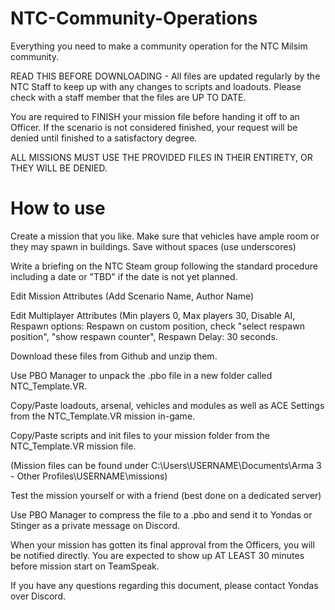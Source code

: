 # NTC-Community-Operations
Everything you need to make a community operation for the NTC Milsim community.

READ THIS BEFORE DOWNLOADING - 
All files are updated regularly by the NTC Staff to keep up with any changes to scripts and loadouts. Please check with a staff member that the files are UP TO DATE.

You are required to FINISH your mission file before handing it off to an Officer. If the scenario is not considered finished, your request will be denied until finished to a satisfactory degree.

ALL MISSIONS MUST USE THE PROVIDED FILES IN THEIR ENTIRETY, OR THEY WILL BE DENIED.

# How to use
Create a mission that you like. Make sure that vehicles have ample room or they may spawn in buildings. Save without spaces (use underscores)

Write a briefing on the NTC Steam group following the standard procedure including a date or "TBD" if the date is not yet planned.

Edit Mission Attributes (Add Scenario Name, Author Name)

Edit Multiplayer Attributes (Min players 0, Max players 30, Disable AI, Respawn options: Respawn on custom position, check "select respawn position", "show respawn counter", Respawn Delay: 30 seconds.

Download these files from Github and unzip them.

Use PBO Manager to unpack the .pbo file in a new folder called NTC_Template.VR.


Copy/Paste loadouts, arsenal, vehicles and modules as well as ACE Settings from the NTC_Template.VR mission in-game.

Copy/Paste scripts and init files to your mission folder from the NTC_Template.VR mission file.

(Mission files can be found under C:\Users\USERNAME\Documents\Arma 3 - Other Profiles\USERNAME\missions)

Test the mission yourself or with a friend (best done on a dedicated server)

Use PBO Manager to compress the file to a .pbo and send it to Yondas or Stinger as a private message on Discord.

When your mission has gotten its final approval from the Officers, you will be notified directly. You are expected to show up AT LEAST 30 minutes before mission start on TeamSpeak.


If you have any questions regarding this document, please contact Yondas over Discord.
